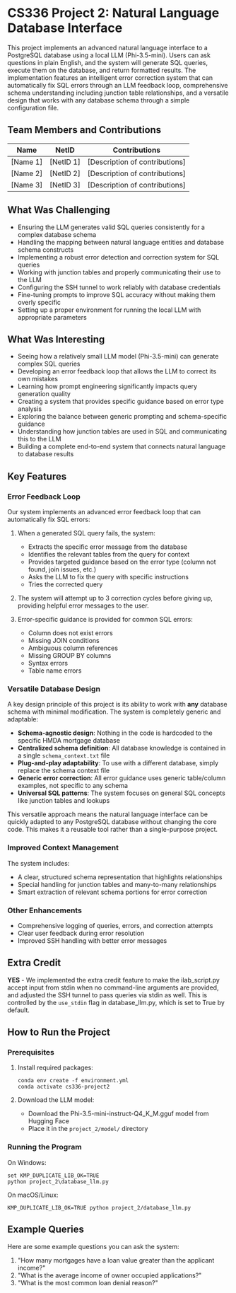 # CS336 Project 2: Natural Language Database Interface

This project implements an advanced natural language interface to a PostgreSQL database using a local LLM (Phi-3.5-mini). Users can ask questions in plain English, and the system will generate SQL queries, execute them on the database, and return formatted results. The implementation features an intelligent error correction system that can automatically fix SQL errors through an LLM feedback loop, comprehensive schema understanding including junction table relationships, and a versatile design that works with any database schema through a simple configuration file.

## Team Members and Contributions

| Name | NetID | Contributions |
|------|-------|---------------|
| [Name 1] | [NetID 1] | [Description of contributions] |
| [Name 2] | [NetID 2] | [Description of contributions] |
| [Name 3] | [NetID 3] | [Description of contributions] |

## What Was Challenging

* Ensuring the LLM generates valid SQL queries consistently for a complex database schema
* Handling the mapping between natural language entities and database schema constructs
* Implementing a robust error detection and correction system for SQL queries
* Working with junction tables and properly communicating their use to the LLM
* Configuring the SSH tunnel to work reliably with database credentials
* Fine-tuning prompts to improve SQL accuracy without making them overly specific
* Setting up a proper environment for running the local LLM with appropriate parameters

## What Was Interesting

* Seeing how a relatively small LLM model (Phi-3.5-mini) can generate complex SQL queries
* Developing an error feedback loop that allows the LLM to correct its own mistakes
* Learning how prompt engineering significantly impacts query generation quality
* Creating a system that provides specific guidance based on error type analysis
* Exploring the balance between generic prompting and schema-specific guidance
* Understanding how junction tables are used in SQL and communicating this to the LLM
* Building a complete end-to-end system that connects natural language to database results

## Key Features

### Error Feedback Loop
Our system implements an advanced error feedback loop that can automatically fix SQL errors:

1. When a generated SQL query fails, the system:
   - Extracts the specific error message from the database
   - Identifies the relevant tables from the query for context
   - Provides targeted guidance based on the error type (column not found, join issues, etc.)
   - Asks the LLM to fix the query with specific instructions
   - Tries the corrected query

2. The system will attempt up to 3 correction cycles before giving up, providing helpful error messages to the user.

3. Error-specific guidance is provided for common SQL errors:
   - Column does not exist errors
   - Missing JOIN conditions
   - Ambiguous column references
   - Missing GROUP BY columns
   - Syntax errors
   - Table name errors

### Versatile Database Design

A key design principle of this project is its ability to work with **any** database schema with minimal modification. The system is completely generic and adaptable:

- **Schema-agnostic design**: Nothing in the code is hardcoded to the specific HMDA mortgage database
- **Centralized schema definition**: All database knowledge is contained in a single `schema_context.txt` file
- **Plug-and-play adaptability**: To use with a different database, simply replace the schema context file
- **Generic error correction**: All error guidance uses generic table/column examples, not specific to any schema
- **Universal SQL patterns**: The system focuses on general SQL concepts like junction tables and lookups

This versatile approach means the natural language interface can be quickly adapted to any PostgreSQL database without changing the core code. This makes it a reusable tool rather than a single-purpose project.


### Improved Context Management
The system includes:
- A clear, structured schema representation that highlights relationships
- Special handling for junction tables and many-to-many relationships
- Smart extraction of relevant schema portions for error correction

### Other Enhancements
- Comprehensive logging of queries, errors, and correction attempts
- Clear user feedback during error resolution
- Improved SSH handling with better error messages

## Extra Credit

**YES** - We implemented the extra credit feature to make the ilab_script.py accept input from stdin when no command-line arguments are provided, and adjusted the SSH tunnel to pass queries via stdin as well. This is controlled by the `use_stdin` flag in database_llm.py, which is set to True by default.

## How to Run the Project

### Prerequisites

1. Install required packages:
   ```
   conda env create -f environment.yml
   conda activate cs336-project2
   ```

2. Download the LLM model:
   - Download the Phi-3.5-mini-instruct-Q4_K_M.gguf model from Hugging Face
   - Place it in the `project_2/model/` directory

### Running the Program

On Windows:
```
set KMP_DUPLICATE_LIB_OK=TRUE 
python project_2\database_llm.py
```

On macOS/Linux:
```
KMP_DUPLICATE_LIB_OK=TRUE python project_2/database_llm.py
```

## Example Queries

Here are some example questions you can ask the system:

1. "How many mortgages have a loan value greater than the applicant income?"
2. "What is the average income of owner occupied applications?"
3. "What is the most common loan denial reason?" 